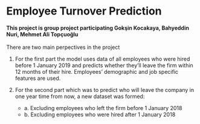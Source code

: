 # Employee Turnover Prediction
**This project is group project participating Gokşin Kocakaya, Bahyeddin Nuri, Mehmet Ali Topçuoğlu**\
\
There are two main perpectives in the project
1. For the first part the model uses data of all employees who were hired before 1 January 2019 and predicts whether they’ll leave the firm within 12 months of their hire. Employees’ demographic and job specific features are used.

2. For the second part which was to predict who will leave the company in one year time from now, a new dataset was formed:
   - a. Excluding employees who left the firm before 1 January 2018
   - b. Excluding employees who were hired after 1 January 2018
